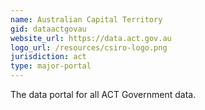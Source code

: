```yaml
---
name: Australian Capital Territory
gid: dataactgovau
website_url: https://data.act.gov.au
logo_url: /resources/csiro-logo.png
jurisdiction: act
type: major-portal
---
```


The data portal for all ACT Government data.
